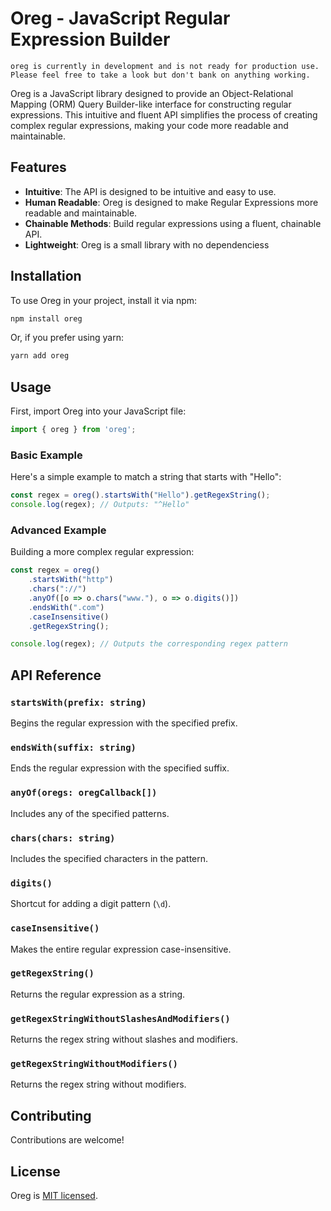 # Oreg - JavaScript Regular Expression Builder

    oreg is currently in development and is not ready for production use. Please feel free to take a look but don't bank on anything working.

Oreg is a JavaScript library designed to provide an Object-Relational Mapping (ORM) Query Builder-like interface for constructing regular expressions. This intuitive and fluent API simplifies the process of creating complex regular expressions, making your code more readable and maintainable.

## Features

- **Intuitive**: The API is designed to be intuitive and easy to use.
- **Human Readable**: Oreg is designed to make Regular Expressions more readable and maintainable.
- **Chainable Methods**: Build regular expressions using a fluent, chainable API.
- **Lightweight**: Oreg is a small library with no dependenciess

## Installation

To use Oreg in your project, install it via npm:

```bash
npm install oreg
```

Or, if you prefer using yarn:

```bash
yarn add oreg
```

## Usage

First, import Oreg into your JavaScript file:

```javascript
import { oreg } from 'oreg';
```

### Basic Example

Here's a simple example to match a string that starts with "Hello":

```javascript
const regex = oreg().startsWith("Hello").getRegexString();
console.log(regex); // Outputs: "^Hello"
```

### Advanced Example

Building a more complex regular expression:

```javascript
const regex = oreg()
    .startsWith("http")
    .chars("://")
    .anyOf([o => o.chars("www."), o => o.digits()])
    .endsWith(".com")
    .caseInsensitive()
    .getRegexString();

console.log(regex); // Outputs the corresponding regex pattern
```

## API Reference

### `startsWith(prefix: string)`

Begins the regular expression with the specified prefix.

### `endsWith(suffix: string)`

Ends the regular expression with the specified suffix.

### `anyOf(oregs: oregCallback[])`

Includes any of the specified patterns.

### `chars(chars: string)`

Includes the specified characters in the pattern.

### `digits()`

Shortcut for adding a digit pattern (`\d`).

### `caseInsensitive()`

Makes the entire regular expression case-insensitive.

### `getRegexString()`

Returns the regular expression as a string.

### `getRegexStringWithoutSlashesAndModifiers()`

Returns the regex string without slashes and modifiers.

### `getRegexStringWithoutModifiers()`

Returns the regex string without modifiers.

## Contributing

Contributions are welcome!

## License

Oreg is [MIT licensed](LICENSE.md).
